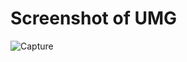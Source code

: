 # Screenshot of UMG

![Capture](https://github.com/rcyerg/EnumAnimalKingdom/assets/162353590/6a88cd8c-99d4-48f2-975c-a7e9e0a668b3)
